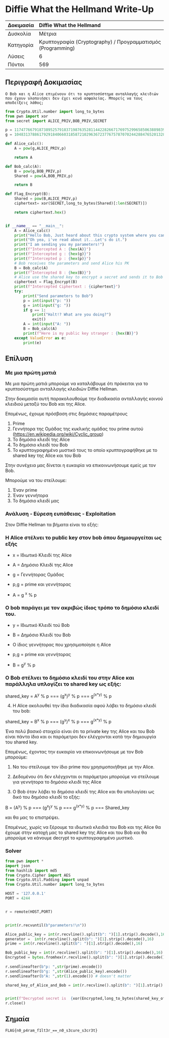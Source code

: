 # Diffie What the Hellmand Write-Up



| Δοκιμασία | Diffie What the Hellmand |
| :------- | :----- |
| Δυσκολία | Μέτρια |
| Κατηγορία | Κρυπτογραφία (Cryptography) / Προγραμματισμός (Programming) |
| Λύσεις | 6 |
| Πόντοι | 569 |

## Περιγραφή Δοκιμασίας

``` 
Ο Bob και η Alice επιμένουν ότι το κρυπτοσύστημα ανταλλαγής κλειδιών που έχουν υλοποιήσει δεν έχει κενά ασφαλείας. Μπορείς να τους αποδείξεις λάθος;
```

```py
from Crypto.Util.number import long_to_bytes
from pwn import xor
from secret import ALICE_PRIV,BOB_PRIV,SECRET

p = 117477667918738952579183719876352811442282667176975299658506388983916794266542270944999203435163206062215810775822922421123910464455461286519153688505926472313006014806485076205663018026742480181999336912300022514436004673587192018846621666145334296696433207116469994110066128730623149834083870252895489152123
g = 104831378861792918406603185872102963672377675787070244288476520132867186367073243128721932355048896327567834691503031058630891431160772435946803430038048387919820523845278192892527138537973452950296897433212693740878617106403233353998322359462259883977147097970627584785653515124418036488904398507208057206926 

def Alice_calc():
    A = pow(g,ALICE_PRIV,p) 

    return A

def Bob_calc(A):
    B = pow(g,BOB_PRIV,p) 
    Shared = pow(A,BOB_PRIV,p) 

    return B 

def Flag_Encrypt(B):
    Shared = pow(B,ALICE_PRIV,p)
    ciphertext= xor(SECRET,long_to_bytes(Shared)[:len(SECRET)])

    return ciphertext.hex() 


if __name__ == "__main__":
    A = Alice_calc() 
    print("Hello Bob, Just heard about this crypto system where you can exchange symmetric keys, Wanna try it?")
    print("Oh yea, i've read about it...Let's do it.")
    print("I am sending you my parameters!")
    print(f"Intercepted A : {hex(A)}")
    print(f"Intercepted g : {hex(g)}")
    print(f"Intercepted p : {hex(p)}")
    # Bob receives the parameters and send Alice his PK
    B = Bob_calc(A)
    print(f"Intercepted B : {hex(B)}")
    # Alice use the shared key to encrypt a secret and sends it to Bob
    ciphertext = Flag_Encrypt(B)
    print(f"Intercepted Ciphertext : {ciphertext}")
    try:
        print("Send parameters to Bob")
        p = int(input("p: "))
        g = int(input("g: "))
        if g == 1:
            print("Halt!? What are you doing?")
            exit()
        A = int(input("A: "))
        B = Bob_calc(A)
        print(f"Here is my public key stranger : {hex(B)}")
    except ValueError as e:
        print(e)
```

## Επίλυση
### Με μια πρώτη ματιά

Με μια πρώτη ματιά μπορούμε να καταλάβουμε ότι πρόκειται για το κρυπτοσύστημα ανταλλαγής κλειδιών Diffie Hellman.

Στην δοκιμασία αυτή παρακολουθούμε την διαδικασία ανταλλαγής κοινού κλειδιού μεταξύ του Bob και της Alice.

Επομένως, έχουμε πρόσβαση στις δημόσιες παραμέτρους 

1. Prime
2. Γεννήτορα της Ομάδας της κυκλικής ομάδας του prime αυτού (https://en.wikipedia.org/wiki/Cyclic_group)
3. Το δημόσιο κλειδί της Alice
4. Το δημόσιο κλειδί του Bob
5. Το κρυπτογραφημένο μυστικό τους το οποίο κρυπτογραφήθηκε με το shared key της Alice και του Bob

Στην συνέχεια μας δίνεται η ευκαιρία να επικοινωνήσουμε εμείς με τον Bob.

Μπορούμε να του στείλουμε:

1. Έναν prime
2. Έναν γεννήτορα
3. Το δημόσιο κλειδί μας

### Ανάλυση - Εύρεση ευπάθειας - Exploitation

Στον Diffie Hellman τα βήματα είναι τα εξής:

### H Alice στέλνει το public key στον bob όπου δημιουργείται ως εξής

- x = Ιδιωτικό Κλειδί της Alice 
- Α = Δημόσιο Κλειδί της Alice
- g = Γεννήτορας Ομάδας
- p,g = prime και γεννήτορας

- Α = g <sup>x</sup> % p

### Ο bob παράγει με τον ακριβώς ίδιος τρόπο το δημόσιο κλειδί του.

- y = Ιδιωτικό Κλειδί τού Bob
- B = Δημόσιο Κλειδί του Bob
- Ο ίδιος γεννήτορας που χρησιμοποίησε η Alice
- p,g = prime και γεννήτορας

- B = g<sup>y</sup> % p

### O Bob στέλνει το δημόσιο κλειδί του στην Alice και παράλληλα υπλογίζει το shared key ως εξής:

shared_key = A<sup>y</sup> % p === (g<sup>x</sup>)<sup>y</sup> % p === g<sup>(x*y)</sup> % p

4. Η Alice ακολουθεί την ίδια διαδικασία αφού λάβει το δημόσιο κλειδί του bob:

shared_key = B<sup>x</sup> % p === (g<sup>y</sup>)<sup>x</sup> % p === g<sup>(x*y)</sup> % p

Ένα πολύ βασικό στοιχείο είναι ότι τα private key της Alice και του Bob είναι πάντα ίδια και οι παράμετροι δεν ελέγχονται κατά την δημιουργία του shared key.

Επομένως, έχοντας την ευκαιρία να επικοινωνήσουμε με τον Bob μπορούμε:

1. Να του στείλουμε τον ίδιο prime που χρησιμοποιήθηκε με την Alice.
2. Δεδομένου ότι δεν ελέγχονται οι παράμετροι μπορούμε να στείλουμε για γεννήτορα το δημόσιο κλειδί της Alice

3. Ο Bob όταν λάβει το δημόσιο κλειδί της Alice και θα υπολογίσει ως δικό του δημόσιο κλειδί το εξής:

B = (A<sup>y</sup>) % p === (g<sup>x</sup>)<sup>y</sup>  % p === g<sup>(x*y)</sup> % p === Shared_key

και θα μας το επιστρέψει.

Επομένως, χωρίς να ξέρουμε τα ιδιωτικά κλειδιά του Bob και της Alice θα έχουμε στην κατοχή μας το shared key της Alice και του Bob και θα μπορούμε να κάνουμε decrypt το κρυπτογραφημένο μυστικό.



### Solver


```py
from pwn import *
import json
from hashlib import md5
from Crypto.Cipher import AES
from Crypto.Util.Padding import unpad
from Crypto.Util.number import long_to_bytes

HOST = '127.0.0.1'
PORT = 4244


r = remote(HOST,PORT)


print(r.recvuntil(b"parameters!\n"))

Alice_public_key = int(r.recvline().split(b": ")[1].strip().decode(),16)
generator =  int(r.recvline().split(b": ")[1].strip().decode(),16)
prime = int(r.recvline().split(b": ")[1].strip().decode(),16)

Bob_public_key = int(r.recvline().split(b": ")[1].strip().decode(),16)
Encrypted = bytes.fromhex(r.recvline().split(b": ")[1].strip().decode())
 
r.sendlineafter(b"p: ",str(prime).encode())
r.sendlineafter(b"g: ",str(Alice_public_key).encode())
r.sendlineafter(b"A: ",str(1).encode()) # doesn't matter

shared_key_of_Alice_and_Bob = int(r.recvline().split(b": ")[1].strip().decode(),16)


print(f"Decrypted secret is  {xor(Encrypted,long_to_bytes(shared_key_of_Alice_and_Bob)[:len(Encrypted)]).decode()}")
r.close()
```

## Σημαία


```
FLAG{n0_p4ram_f1lt3r_==_n0_s3cure_s3cr3t}
```
